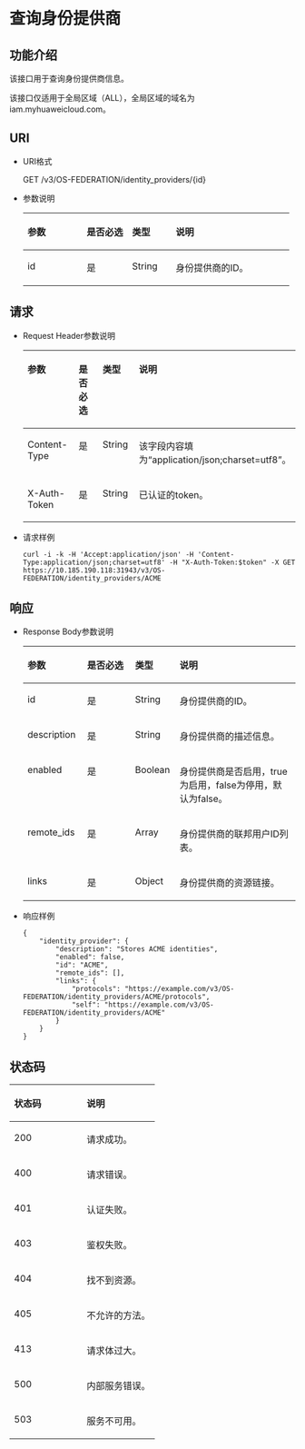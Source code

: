 # 查询身份提供商<a name="ZH-CN_TOPIC_0110485095"></a>

## 功能介绍<a name="section1157015294151"></a>

该接口用于查询身份提供商信息。

该接口仅适用于全局区域（ALL），全局区域的域名为iam.myhuaweicloud.com。

## URI<a name="section4603296894151"></a>

-   URI格式

    GET /v3/OS-FEDERATION/identity\_providers/\{id\}


-   参数说明

    <a name="table1251903794151"></a>
    <table><thead align="left"><tr id="row1594222394151"><th class="cellrowborder" valign="top" width="22.21%" id="mcps1.1.5.1.1"><p id="p1625166694151"><a name="p1625166694151"></a><a name="p1625166694151"></a>参数</p>
    </th>
    <th class="cellrowborder" valign="top" width="17.04%" id="mcps1.1.5.1.2"><p id="p4131654194151"><a name="p4131654194151"></a><a name="p4131654194151"></a>是否必选</p>
    </th>
    <th class="cellrowborder" valign="top" width="16.37%" id="mcps1.1.5.1.3"><p id="p5830552994151"><a name="p5830552994151"></a><a name="p5830552994151"></a>类型</p>
    </th>
    <th class="cellrowborder" valign="top" width="44.379999999999995%" id="mcps1.1.5.1.4"><p id="p2512740594151"><a name="p2512740594151"></a><a name="p2512740594151"></a>说明</p>
    </th>
    </tr>
    </thead>
    <tbody><tr id="row2205395494151"><td class="cellrowborder" valign="top" width="22.21%" headers="mcps1.1.5.1.1 "><p id="p4153987294151"><a name="p4153987294151"></a><a name="p4153987294151"></a>id</p>
    </td>
    <td class="cellrowborder" valign="top" width="17.04%" headers="mcps1.1.5.1.2 "><p id="p928644694151"><a name="p928644694151"></a><a name="p928644694151"></a>是</p>
    </td>
    <td class="cellrowborder" valign="top" width="16.37%" headers="mcps1.1.5.1.3 "><p id="p1400462894151"><a name="p1400462894151"></a><a name="p1400462894151"></a>String</p>
    </td>
    <td class="cellrowborder" valign="top" width="44.379999999999995%" headers="mcps1.1.5.1.4 "><p id="p6063308394151"><a name="p6063308394151"></a><a name="p6063308394151"></a>身份提供商的ID。</p>
    </td>
    </tr>
    </tbody>
    </table>


## 请求<a name="section1233268294151"></a>

-   Request Header参数说明

    <a name="table4855072394151"></a>
    <table><thead align="left"><tr id="row279645794151"><th class="cellrowborder" valign="top" width="21.98219821982198%" id="mcps1.1.5.1.1"><p id="p2518650394151"><a name="p2518650394151"></a><a name="p2518650394151"></a>参数</p>
    </th>
    <th class="cellrowborder" valign="top" width="17.45174517451745%" id="mcps1.1.5.1.2"><p id="p2684087394151"><a name="p2684087394151"></a><a name="p2684087394151"></a>是否必选</p>
    </th>
    <th class="cellrowborder" valign="top" width="16.13161316131613%" id="mcps1.1.5.1.3"><p id="p2662712894151"><a name="p2662712894151"></a><a name="p2662712894151"></a>类型</p>
    </th>
    <th class="cellrowborder" valign="top" width="44.43444344434443%" id="mcps1.1.5.1.4"><p id="p931375594151"><a name="p931375594151"></a><a name="p931375594151"></a>说明</p>
    </th>
    </tr>
    </thead>
    <tbody><tr id="row1621669994151"><td class="cellrowborder" valign="top" width="21.98219821982198%" headers="mcps1.1.5.1.1 "><p id="p3848422394151"><a name="p3848422394151"></a><a name="p3848422394151"></a>Content-Type</p>
    </td>
    <td class="cellrowborder" valign="top" width="17.45174517451745%" headers="mcps1.1.5.1.2 "><p id="p3021435294151"><a name="p3021435294151"></a><a name="p3021435294151"></a>是</p>
    </td>
    <td class="cellrowborder" valign="top" width="16.13161316131613%" headers="mcps1.1.5.1.3 "><p id="p3144341394151"><a name="p3144341394151"></a><a name="p3144341394151"></a>String</p>
    </td>
    <td class="cellrowborder" valign="top" width="44.43444344434443%" headers="mcps1.1.5.1.4 "><p id="p6388850294151"><a name="p6388850294151"></a><a name="p6388850294151"></a>该字段内容填为<span class="parmvalue" id="parmvalue1823317483242"><a name="parmvalue1823317483242"></a><a name="parmvalue1823317483242"></a>“application/json;charset=utf8”</span>。</p>
    </td>
    </tr>
    <tr id="row3812561394151"><td class="cellrowborder" valign="top" width="21.98219821982198%" headers="mcps1.1.5.1.1 "><p id="p116698194151"><a name="p116698194151"></a><a name="p116698194151"></a>X-Auth-Token</p>
    </td>
    <td class="cellrowborder" valign="top" width="17.45174517451745%" headers="mcps1.1.5.1.2 "><p id="p2741662194151"><a name="p2741662194151"></a><a name="p2741662194151"></a>是</p>
    </td>
    <td class="cellrowborder" valign="top" width="16.13161316131613%" headers="mcps1.1.5.1.3 "><p id="p615380594151"><a name="p615380594151"></a><a name="p615380594151"></a>String</p>
    </td>
    <td class="cellrowborder" valign="top" width="44.43444344434443%" headers="mcps1.1.5.1.4 "><p id="p34509161102440"><a name="p34509161102440"></a><a name="p34509161102440"></a>已认证的token。</p>
    </td>
    </tr>
    </tbody>
    </table>

-   请求样例

    ```
    curl -i -k -H 'Accept:application/json' -H 'Content-Type:application/json;charset=utf8' -H "X-Auth-Token:$token" -X GET https://10.185.190.118:31943/v3/OS-FEDERATION/identity_providers/ACME
    ```


## 响应<a name="section4269135194151"></a>

-   Response Body参数说明

    <a name="table5267050094151"></a>
    <table><thead align="left"><tr id="row6309797094151"><th class="cellrowborder" valign="top" width="21.867813218678133%" id="mcps1.1.5.1.1"><p id="p1066191394151"><a name="p1066191394151"></a><a name="p1066191394151"></a>参数</p>
    </th>
    <th class="cellrowborder" valign="top" width="17.608239176082392%" id="mcps1.1.5.1.2"><p id="p5830864594151"><a name="p5830864594151"></a><a name="p5830864594151"></a>是否必选</p>
    </th>
    <th class="cellrowborder" valign="top" width="16.328367163283673%" id="mcps1.1.5.1.3"><p id="p2537983894151"><a name="p2537983894151"></a><a name="p2537983894151"></a>类型</p>
    </th>
    <th class="cellrowborder" valign="top" width="44.195580441955805%" id="mcps1.1.5.1.4"><p id="p4250100394151"><a name="p4250100394151"></a><a name="p4250100394151"></a>说明</p>
    </th>
    </tr>
    </thead>
    <tbody><tr id="row2002923794151"><td class="cellrowborder" valign="top" width="21.867813218678133%" headers="mcps1.1.5.1.1 "><p id="p1175549194151"><a name="p1175549194151"></a><a name="p1175549194151"></a>id</p>
    </td>
    <td class="cellrowborder" valign="top" width="17.608239176082392%" headers="mcps1.1.5.1.2 "><p id="p1267071894151"><a name="p1267071894151"></a><a name="p1267071894151"></a>是</p>
    </td>
    <td class="cellrowborder" valign="top" width="16.328367163283673%" headers="mcps1.1.5.1.3 "><p id="p1969521394151"><a name="p1969521394151"></a><a name="p1969521394151"></a>String</p>
    </td>
    <td class="cellrowborder" valign="top" width="44.195580441955805%" headers="mcps1.1.5.1.4 "><p id="p5180840994151"><a name="p5180840994151"></a><a name="p5180840994151"></a>身份提供商的ID。</p>
    </td>
    </tr>
    <tr id="row6362249794151"><td class="cellrowborder" valign="top" width="21.867813218678133%" headers="mcps1.1.5.1.1 "><p id="p5314859494151"><a name="p5314859494151"></a><a name="p5314859494151"></a>description</p>
    </td>
    <td class="cellrowborder" valign="top" width="17.608239176082392%" headers="mcps1.1.5.1.2 "><p id="p1006885294151"><a name="p1006885294151"></a><a name="p1006885294151"></a>是</p>
    </td>
    <td class="cellrowborder" valign="top" width="16.328367163283673%" headers="mcps1.1.5.1.3 "><p id="p1027067094151"><a name="p1027067094151"></a><a name="p1027067094151"></a>String</p>
    </td>
    <td class="cellrowborder" valign="top" width="44.195580441955805%" headers="mcps1.1.5.1.4 "><p id="p2661796194151"><a name="p2661796194151"></a><a name="p2661796194151"></a>身份提供商的描述信息。</p>
    </td>
    </tr>
    <tr id="row3823506294151"><td class="cellrowborder" valign="top" width="21.867813218678133%" headers="mcps1.1.5.1.1 "><p id="p1003234194151"><a name="p1003234194151"></a><a name="p1003234194151"></a>enabled</p>
    </td>
    <td class="cellrowborder" valign="top" width="17.608239176082392%" headers="mcps1.1.5.1.2 "><p id="p731328894151"><a name="p731328894151"></a><a name="p731328894151"></a>是</p>
    </td>
    <td class="cellrowborder" valign="top" width="16.328367163283673%" headers="mcps1.1.5.1.3 "><p id="p17875329172823"><a name="p17875329172823"></a><a name="p17875329172823"></a>Boolean</p>
    </td>
    <td class="cellrowborder" valign="top" width="44.195580441955805%" headers="mcps1.1.5.1.4 "><p id="p38615584172823"><a name="p38615584172823"></a><a name="p38615584172823"></a>身份提供商是否启用，true为启用，false为停用，默认为false。</p>
    </td>
    </tr>
    <tr id="row222582054614"><td class="cellrowborder" valign="top" width="21.867813218678133%" headers="mcps1.1.5.1.1 "><p id="p586154154615"><a name="p586154154615"></a><a name="p586154154615"></a>remote_ids</p>
    </td>
    <td class="cellrowborder" valign="top" width="17.608239176082392%" headers="mcps1.1.5.1.2 "><p id="p686224164611"><a name="p686224164611"></a><a name="p686224164611"></a>是</p>
    </td>
    <td class="cellrowborder" valign="top" width="16.328367163283673%" headers="mcps1.1.5.1.3 "><p id="p58621341134616"><a name="p58621341134616"></a><a name="p58621341134616"></a>Array</p>
    </td>
    <td class="cellrowborder" valign="top" width="44.195580441955805%" headers="mcps1.1.5.1.4 "><p id="p7862114124617"><a name="p7862114124617"></a><a name="p7862114124617"></a>身份提供商的联邦用户ID列表。</p>
    </td>
    </tr>
    <tr id="row6394731194151"><td class="cellrowborder" valign="top" width="21.867813218678133%" headers="mcps1.1.5.1.1 "><p id="p1234971794151"><a name="p1234971794151"></a><a name="p1234971794151"></a>links</p>
    </td>
    <td class="cellrowborder" valign="top" width="17.608239176082392%" headers="mcps1.1.5.1.2 "><p id="p6080302794151"><a name="p6080302794151"></a><a name="p6080302794151"></a>是</p>
    </td>
    <td class="cellrowborder" valign="top" width="16.328367163283673%" headers="mcps1.1.5.1.3 "><p id="p2609819494151"><a name="p2609819494151"></a><a name="p2609819494151"></a>Object</p>
    </td>
    <td class="cellrowborder" valign="top" width="44.195580441955805%" headers="mcps1.1.5.1.4 "><p id="p3357900294151"><a name="p3357900294151"></a><a name="p3357900294151"></a>身份提供商的资源链接。</p>
    </td>
    </tr>
    </tbody>
    </table>

-   响应样例

    ```
    {
        "identity_provider": {
            "description": "Stores ACME identities",
            "enabled": false,
            "id": "ACME",
            "remote_ids": [],
            "links": {
                "protocols": "https://example.com/v3/OS-FEDERATION/identity_providers/ACME/protocols",
                "self": "https://example.com/v3/OS-FEDERATION/identity_providers/ACME"
            }
        }
    }
    ```


## 状态码<a name="section5928057394151"></a>

<a name="table3699709194151"></a>
<table><thead align="left"><tr id="row4643214094151"><th class="cellrowborder" valign="top" width="50%" id="mcps1.1.3.1.1"><p id="p290701894151"><a name="p290701894151"></a><a name="p290701894151"></a>状态码</p>
</th>
<th class="cellrowborder" valign="top" width="50%" id="mcps1.1.3.1.2"><p id="p3414188094151"><a name="p3414188094151"></a><a name="p3414188094151"></a>说明</p>
</th>
</tr>
</thead>
<tbody><tr id="row1402886294151"><td class="cellrowborder" valign="top" width="50%" headers="mcps1.1.3.1.1 "><p id="p6259603794151"><a name="p6259603794151"></a><a name="p6259603794151"></a>200</p>
</td>
<td class="cellrowborder" valign="top" width="50%" headers="mcps1.1.3.1.2 "><p id="p3711422894151"><a name="p3711422894151"></a><a name="p3711422894151"></a>请求成功。</p>
</td>
</tr>
<tr id="row6559260394151"><td class="cellrowborder" valign="top" width="50%" headers="mcps1.1.3.1.1 "><p id="p1140060294151"><a name="p1140060294151"></a><a name="p1140060294151"></a>400</p>
</td>
<td class="cellrowborder" valign="top" width="50%" headers="mcps1.1.3.1.2 "><p id="p5103355894151"><a name="p5103355894151"></a><a name="p5103355894151"></a>请求错误。</p>
</td>
</tr>
<tr id="row5664883894151"><td class="cellrowborder" valign="top" width="50%" headers="mcps1.1.3.1.1 "><p id="p2515312794151"><a name="p2515312794151"></a><a name="p2515312794151"></a>401</p>
</td>
<td class="cellrowborder" valign="top" width="50%" headers="mcps1.1.3.1.2 "><p id="p2413740194151"><a name="p2413740194151"></a><a name="p2413740194151"></a>认证失败。</p>
</td>
</tr>
<tr id="row1591001994151"><td class="cellrowborder" valign="top" width="50%" headers="mcps1.1.3.1.1 "><p id="p1364320194151"><a name="p1364320194151"></a><a name="p1364320194151"></a>403</p>
</td>
<td class="cellrowborder" valign="top" width="50%" headers="mcps1.1.3.1.2 "><p id="p3135750794151"><a name="p3135750794151"></a><a name="p3135750794151"></a>鉴权失败。</p>
</td>
</tr>
<tr id="row1378211494151"><td class="cellrowborder" valign="top" width="50%" headers="mcps1.1.3.1.1 "><p id="p4260941394151"><a name="p4260941394151"></a><a name="p4260941394151"></a>404</p>
</td>
<td class="cellrowborder" valign="top" width="50%" headers="mcps1.1.3.1.2 "><p id="p2881046694151"><a name="p2881046694151"></a><a name="p2881046694151"></a>找不到资源。</p>
</td>
</tr>
<tr id="row5796760594151"><td class="cellrowborder" valign="top" width="50%" headers="mcps1.1.3.1.1 "><p id="p6486440994151"><a name="p6486440994151"></a><a name="p6486440994151"></a>405</p>
</td>
<td class="cellrowborder" valign="top" width="50%" headers="mcps1.1.3.1.2 "><p id="p1952577094151"><a name="p1952577094151"></a><a name="p1952577094151"></a>不允许的方法。</p>
</td>
</tr>
<tr id="row4151420294151"><td class="cellrowborder" valign="top" width="50%" headers="mcps1.1.3.1.1 "><p id="p720720894151"><a name="p720720894151"></a><a name="p720720894151"></a>413</p>
</td>
<td class="cellrowborder" valign="top" width="50%" headers="mcps1.1.3.1.2 "><p id="p4691301594151"><a name="p4691301594151"></a><a name="p4691301594151"></a>请求体过大。</p>
</td>
</tr>
<tr id="row1956395994151"><td class="cellrowborder" valign="top" width="50%" headers="mcps1.1.3.1.1 "><p id="p4117680994151"><a name="p4117680994151"></a><a name="p4117680994151"></a>500</p>
</td>
<td class="cellrowborder" valign="top" width="50%" headers="mcps1.1.3.1.2 "><p id="p4698724894151"><a name="p4698724894151"></a><a name="p4698724894151"></a>内部服务错误。</p>
</td>
</tr>
<tr id="row2023205594151"><td class="cellrowborder" valign="top" width="50%" headers="mcps1.1.3.1.1 "><p id="p2818376894151"><a name="p2818376894151"></a><a name="p2818376894151"></a>503</p>
</td>
<td class="cellrowborder" valign="top" width="50%" headers="mcps1.1.3.1.2 "><p id="p118387394151"><a name="p118387394151"></a><a name="p118387394151"></a>服务不可用。</p>
</td>
</tr>
</tbody>
</table>

